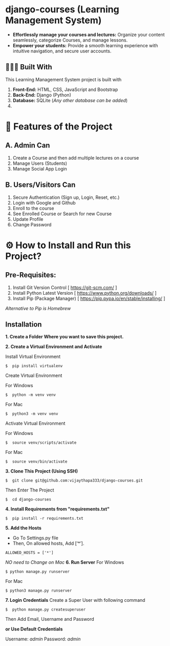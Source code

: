 # django-courses (Learning Management System)

- **Effortlessly manage your courses and lectures:** Organize your content seamlessly, categorize Courses, and manage lessons.
- **Empower your students:** Provide a smooth learning experience with intuitive navigation, and secure user accounts.

## 👨🏻‍💻 Built With 
This Learning Management System project is built with 
1. **Front-End:** HTML, CSS, JavaScript and Bootstrap
2. **Back-End:** Django (Python)
3. **Database:** SQLite (_Any other database can be added_)
4. 
# 🤩 Features of the Project 

## A. Admin Can
1. Create a Course and then add multiple lectures on a course
2. Manage Users (Students)
3. Manage Social App Login


## B. Users/Visitors Can
1. Secure Authentication (Sign up, Login, Reset, etc.)
2. Login with Google and Github
3. Enroll to the course
4. See Enrolled Course or Search for new Course
5. Update Profile
6. Change Password

# ⚙️ How to Install and Run this Project? 

## Pre-Requisites:
1. Install Git Version Control [ https://git-scm.com/ ]
2. Install Python Latest Version [ https://www.python.org/downloads/ ]
3. Install Pip (Package Manager) [ https://pip.pypa.io/en/stable/installing/ ]

_Alternative to Pip is Homebrew_

## Installation
**1. Create a Folder Where you want to save this project.**

**2. Create a Virtual Environment and Activate**

Install Virtual Environment
```
$  pip install virtualenv
```

Create Virtual Environment

For Windows

```
$  python -m venv venv
```
For Mac
```
$  python3 -m venv venv
```

Activate Virtual Environment

For Windows
```
$  source venv/scripts/activate
```

For Mac
```
$  source venv/bin/activate
```

**3. Clone This Project (Using SSH)**
```
$  git clone git@github.com:vijaythapa333/django-courses.git
```
Then Enter The Project

```
$  cd django-courses
```

**4. Install Requirements from "requirements.txt"**
```
$  pip install -r requirements.txt
```
**5. Add the Hosts**
- Go To Settings.py file
- Then, On allowed hosts, Add [‘*’].

```
ALLOWED_HOSTS = ['*']
```

_NO need to Change on Mac_
**6. Run Server**
For Windows
```
$ python manage.py runserver
```
For Mac
```
$ python3 manage.py runserver
```

**7. Login Credentials**
Create a Super User with following command
```
$  python manage.py createsuperuser
```
Then Add Email, Username and Password

**or Use Default Credentials**

Username: _admin_
Password: _admin_
